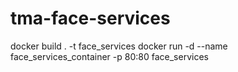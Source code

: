 # tma-face-services
 
docker build . -t face_services
docker run -d --name face_services_container -p 80:80 face_services